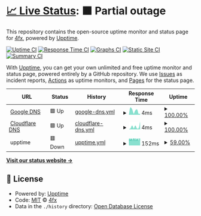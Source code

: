 # [📈 Live Status](https://4fx.github.io/upptime): <!--live status--> **🟧 Partial outage**

This repository contains the open-source uptime monitor and status page for [4fx](https://4fx.github.io/upptime), powered by [Upptime](https://github.com/upptime/upptime).

[![Uptime CI](https://github.com/4fx/upptime/workflows/Uptime%20CI/badge.svg)](https://github.com/4fx/upptime/actions?query=workflow%3A%22Uptime+CI%22)
[![Response Time CI](https://github.com/4fx/upptime/workflows/Response%20Time%20CI/badge.svg)](https://github.com/4fx/upptime/actions?query=workflow%3A%22Response+Time+CI%22)
[![Graphs CI](https://github.com/4fx/upptime/workflows/Graphs%20CI/badge.svg)](https://github.com/4fx/upptime/actions?query=workflow%3A%22Graphs+CI%22)
[![Static Site CI](https://github.com/4fx/upptime/workflows/Static%20Site%20CI/badge.svg)](https://github.com/4fx/upptime/actions?query=workflow%3A%22Static+Site+CI%22)
[![Summary CI](https://github.com/4fx/upptime/workflows/Summary%20CI/badge.svg)](https://github.com/4fx/upptime/actions?query=workflow%3A%22Summary+CI%22)

With [Upptime](https://upptime.js.org), you can get your own unlimited and free uptime monitor and status page, powered entirely by a GitHub repository. We use [Issues](https://github.com/4fx/upptime/issues) as incident reports, [Actions](https://github.com/4fx/upptime/actions) as uptime monitors, and [Pages](https://4fx.github.io/upptime) for the status page.

<!--start: status pages-->
<!-- This summary is generated by Upptime (https://github.com/upptime/upptime) -->
<!-- Do not edit this manually, your changes will be overwritten -->
<!-- prettier-ignore -->
| URL | Status | History | Response Time | Uptime |
| --- | ------ | ------- | ------------- | ------ |
| <img alt="" src="https://icons.duckduckgo.com/ip3/null.ico" height="13"> [Google DNS](8.8.8.8) | 🟩 Up | [google-dns.yml](https://github.com/4fx/upptime/commits/HEAD/history/google-dns.yml) | <details><summary><img alt="Response time graph" src="./graphs/google-dns/response-time-week.png" height="20"> 4ms</summary><br><a href="https://4fx.github.io/upptime/history/google-dns"><img alt="Response time 5" src="https://img.shields.io/endpoint?url=https%3A%2F%2Fraw.githubusercontent.com%2F4fx%2Fupptime%2FHEAD%2Fapi%2Fgoogle-dns%2Fresponse-time.json"></a><br><a href="https://4fx.github.io/upptime/history/google-dns"><img alt="24-hour response time 2" src="https://img.shields.io/endpoint?url=https%3A%2F%2Fraw.githubusercontent.com%2F4fx%2Fupptime%2FHEAD%2Fapi%2Fgoogle-dns%2Fresponse-time-day.json"></a><br><a href="https://4fx.github.io/upptime/history/google-dns"><img alt="7-day response time 4" src="https://img.shields.io/endpoint?url=https%3A%2F%2Fraw.githubusercontent.com%2F4fx%2Fupptime%2FHEAD%2Fapi%2Fgoogle-dns%2Fresponse-time-week.json"></a><br><a href="https://4fx.github.io/upptime/history/google-dns"><img alt="30-day response time 4" src="https://img.shields.io/endpoint?url=https%3A%2F%2Fraw.githubusercontent.com%2F4fx%2Fupptime%2FHEAD%2Fapi%2Fgoogle-dns%2Fresponse-time-month.json"></a><br><a href="https://4fx.github.io/upptime/history/google-dns"><img alt="1-year response time 5" src="https://img.shields.io/endpoint?url=https%3A%2F%2Fraw.githubusercontent.com%2F4fx%2Fupptime%2FHEAD%2Fapi%2Fgoogle-dns%2Fresponse-time-year.json"></a></details> | <details><summary><a href="https://4fx.github.io/upptime/history/google-dns">100.00%</a></summary><a href="https://4fx.github.io/upptime/history/google-dns"><img alt="All-time uptime 98.06%" src="https://img.shields.io/endpoint?url=https%3A%2F%2Fraw.githubusercontent.com%2F4fx%2Fupptime%2FHEAD%2Fapi%2Fgoogle-dns%2Fuptime.json"></a><br><a href="https://4fx.github.io/upptime/history/google-dns"><img alt="24-hour uptime 100.00%" src="https://img.shields.io/endpoint?url=https%3A%2F%2Fraw.githubusercontent.com%2F4fx%2Fupptime%2FHEAD%2Fapi%2Fgoogle-dns%2Fuptime-day.json"></a><br><a href="https://4fx.github.io/upptime/history/google-dns"><img alt="7-day uptime 100.00%" src="https://img.shields.io/endpoint?url=https%3A%2F%2Fraw.githubusercontent.com%2F4fx%2Fupptime%2FHEAD%2Fapi%2Fgoogle-dns%2Fuptime-week.json"></a><br><a href="https://4fx.github.io/upptime/history/google-dns"><img alt="30-day uptime 93.39%" src="https://img.shields.io/endpoint?url=https%3A%2F%2Fraw.githubusercontent.com%2F4fx%2Fupptime%2FHEAD%2Fapi%2Fgoogle-dns%2Fuptime-month.json"></a><br><a href="https://4fx.github.io/upptime/history/google-dns"><img alt="1-year uptime 98.06%" src="https://img.shields.io/endpoint?url=https%3A%2F%2Fraw.githubusercontent.com%2F4fx%2Fupptime%2FHEAD%2Fapi%2Fgoogle-dns%2Fuptime-year.json"></a></details>
| <img alt="" src="https://icons.duckduckgo.com/ip3/null.ico" height="13"> [Cloudflare DNS](1.1.1.1) | 🟩 Up | [cloudflare-dns.yml](https://github.com/4fx/upptime/commits/HEAD/history/cloudflare-dns.yml) | <details><summary><img alt="Response time graph" src="./graphs/cloudflare-dns/response-time-week.png" height="20"> 4ms</summary><br><a href="https://4fx.github.io/upptime/history/cloudflare-dns"><img alt="Response time 5" src="https://img.shields.io/endpoint?url=https%3A%2F%2Fraw.githubusercontent.com%2F4fx%2Fupptime%2FHEAD%2Fapi%2Fcloudflare-dns%2Fresponse-time.json"></a><br><a href="https://4fx.github.io/upptime/history/cloudflare-dns"><img alt="24-hour response time 9" src="https://img.shields.io/endpoint?url=https%3A%2F%2Fraw.githubusercontent.com%2F4fx%2Fupptime%2FHEAD%2Fapi%2Fcloudflare-dns%2Fresponse-time-day.json"></a><br><a href="https://4fx.github.io/upptime/history/cloudflare-dns"><img alt="7-day response time 4" src="https://img.shields.io/endpoint?url=https%3A%2F%2Fraw.githubusercontent.com%2F4fx%2Fupptime%2FHEAD%2Fapi%2Fcloudflare-dns%2Fresponse-time-week.json"></a><br><a href="https://4fx.github.io/upptime/history/cloudflare-dns"><img alt="30-day response time 4" src="https://img.shields.io/endpoint?url=https%3A%2F%2Fraw.githubusercontent.com%2F4fx%2Fupptime%2FHEAD%2Fapi%2Fcloudflare-dns%2Fresponse-time-month.json"></a><br><a href="https://4fx.github.io/upptime/history/cloudflare-dns"><img alt="1-year response time 5" src="https://img.shields.io/endpoint?url=https%3A%2F%2Fraw.githubusercontent.com%2F4fx%2Fupptime%2FHEAD%2Fapi%2Fcloudflare-dns%2Fresponse-time-year.json"></a></details> | <details><summary><a href="https://4fx.github.io/upptime/history/cloudflare-dns">100.00%</a></summary><a href="https://4fx.github.io/upptime/history/cloudflare-dns"><img alt="All-time uptime 98.06%" src="https://img.shields.io/endpoint?url=https%3A%2F%2Fraw.githubusercontent.com%2F4fx%2Fupptime%2FHEAD%2Fapi%2Fcloudflare-dns%2Fuptime.json"></a><br><a href="https://4fx.github.io/upptime/history/cloudflare-dns"><img alt="24-hour uptime 100.00%" src="https://img.shields.io/endpoint?url=https%3A%2F%2Fraw.githubusercontent.com%2F4fx%2Fupptime%2FHEAD%2Fapi%2Fcloudflare-dns%2Fuptime-day.json"></a><br><a href="https://4fx.github.io/upptime/history/cloudflare-dns"><img alt="7-day uptime 100.00%" src="https://img.shields.io/endpoint?url=https%3A%2F%2Fraw.githubusercontent.com%2F4fx%2Fupptime%2FHEAD%2Fapi%2Fcloudflare-dns%2Fuptime-week.json"></a><br><a href="https://4fx.github.io/upptime/history/cloudflare-dns"><img alt="30-day uptime 93.39%" src="https://img.shields.io/endpoint?url=https%3A%2F%2Fraw.githubusercontent.com%2F4fx%2Fupptime%2FHEAD%2Fapi%2Fcloudflare-dns%2Fuptime-month.json"></a><br><a href="https://4fx.github.io/upptime/history/cloudflare-dns"><img alt="1-year uptime 98.06%" src="https://img.shields.io/endpoint?url=https%3A%2F%2Fraw.githubusercontent.com%2F4fx%2Fupptime%2FHEAD%2Fapi%2Fcloudflare-dns%2Fuptime-year.json"></a></details>
| <img alt="" src="https://icons.duckduckgo.com/ip3/null.ico" height="13"> upptime | 🟥 Down | [upptime.yml](https://github.com/4fx/upptime/commits/HEAD/history/upptime.yml) | <details><summary><img alt="Response time graph" src="./graphs/upptime/response-time-week.png" height="20"> 152ms</summary><br><a href="https://4fx.github.io/upptime/history/upptime"><img alt="Response time 227" src="https://img.shields.io/endpoint?url=https%3A%2F%2Fraw.githubusercontent.com%2F4fx%2Fupptime%2FHEAD%2Fapi%2Fupptime%2Fresponse-time.json"></a><br><a href="https://4fx.github.io/upptime/history/upptime"><img alt="24-hour response time 154" src="https://img.shields.io/endpoint?url=https%3A%2F%2Fraw.githubusercontent.com%2F4fx%2Fupptime%2FHEAD%2Fapi%2Fupptime%2Fresponse-time-day.json"></a><br><a href="https://4fx.github.io/upptime/history/upptime"><img alt="7-day response time 152" src="https://img.shields.io/endpoint?url=https%3A%2F%2Fraw.githubusercontent.com%2F4fx%2Fupptime%2FHEAD%2Fapi%2Fupptime%2Fresponse-time-week.json"></a><br><a href="https://4fx.github.io/upptime/history/upptime"><img alt="30-day response time 171" src="https://img.shields.io/endpoint?url=https%3A%2F%2Fraw.githubusercontent.com%2F4fx%2Fupptime%2FHEAD%2Fapi%2Fupptime%2Fresponse-time-month.json"></a><br><a href="https://4fx.github.io/upptime/history/upptime"><img alt="1-year response time 227" src="https://img.shields.io/endpoint?url=https%3A%2F%2Fraw.githubusercontent.com%2F4fx%2Fupptime%2FHEAD%2Fapi%2Fupptime%2Fresponse-time-year.json"></a></details> | <details><summary><a href="https://4fx.github.io/upptime/history/upptime">59.00%</a></summary><a href="https://4fx.github.io/upptime/history/upptime"><img alt="All-time uptime 97.23%" src="https://img.shields.io/endpoint?url=https%3A%2F%2Fraw.githubusercontent.com%2F4fx%2Fupptime%2FHEAD%2Fapi%2Fupptime%2Fuptime.json"></a><br><a href="https://4fx.github.io/upptime/history/upptime"><img alt="24-hour uptime 52.95%" src="https://img.shields.io/endpoint?url=https%3A%2F%2Fraw.githubusercontent.com%2F4fx%2Fupptime%2FHEAD%2Fapi%2Fupptime%2Fuptime-day.json"></a><br><a href="https://4fx.github.io/upptime/history/upptime"><img alt="7-day uptime 59.00%" src="https://img.shields.io/endpoint?url=https%3A%2F%2Fraw.githubusercontent.com%2F4fx%2Fupptime%2FHEAD%2Fapi%2Fupptime%2Fuptime-week.json"></a><br><a href="https://4fx.github.io/upptime/history/upptime"><img alt="30-day uptime 90.56%" src="https://img.shields.io/endpoint?url=https%3A%2F%2Fraw.githubusercontent.com%2F4fx%2Fupptime%2FHEAD%2Fapi%2Fupptime%2Fuptime-month.json"></a><br><a href="https://4fx.github.io/upptime/history/upptime"><img alt="1-year uptime 97.23%" src="https://img.shields.io/endpoint?url=https%3A%2F%2Fraw.githubusercontent.com%2F4fx%2Fupptime%2FHEAD%2Fapi%2Fupptime%2Fuptime-year.json"></a></details>

<!--end: status pages-->

[**Visit our status website →**](https://4fx.github.io/upptime)

## 📄 License

- Powered by: [Upptime](https://github.com/upptime/upptime)
- Code: [MIT](./LICENSE) © [4fx](https://4fx.github.io/upptime)
- Data in the `./history` directory: [Open Database License](https://opendatacommons.org/licenses/odbl/1-0/)
